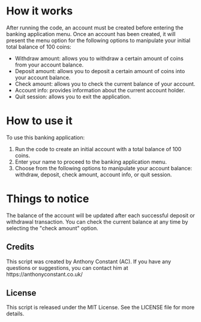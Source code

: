 <h1>How it works</h1>
<p>After running the code, an account must be created before entering the banking application menu. Once an account has been created, it will present the menu option for the following options to manipulate your initial total balance of 100 coins:</p>

<ul>
	<li>Withdraw amount: allows you to withdraw a certain amount of coins from your account balance.</li>
	<li>Deposit amount: allows you to deposit a certain amount of coins into your account balance.</li>
	<li>Check amount: allows you to check the current balance of your account.</li>
	<li>Account info: provides information about the current account holder.</li>
	<li>Quit session: allows you to exit the application.</li>
</ul>

<h1>How to use it</h1>
<p>To use this banking application:</p>

<ol>
	<li>Run the code to create an initial account with a total balance of 100 coins.</li>
	<li>Enter your name to proceed to the banking application menu.</li>
	<li>Choose from the following options to manipulate your account balance: withdraw, deposit, check amount, account info, or quit session.</li>
</ol>

<h1>Things to notice</h1>
<p>The balance of the account will be updated after each successful deposit or withdrawal transaction. You can check the current balance at any time by selecting the "check amount" option.</p>

<h2>Credits</h2>
<p>This script was created by Anthony Constant (AC). If you have any questions or suggestions, you can contact him at https://anthonyconstant.co.uk/</p>

<h2>License</h2>
<p>This script is released under the MIT License. See the LICENSE file for more details.</p>
